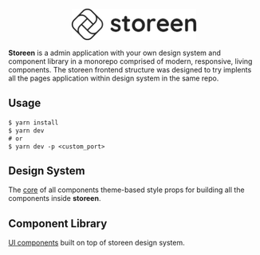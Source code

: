 <div align="center">
    <br>
    <a href="https://storeen.now.sh">
        <img src="https://github.com/murillo94/storeen/blob/master/src/public/static/images/logo-all-horizontal.svg" alt="Storeen" width="250px">
    </a>
</div>

**Storeen** is a admin application with your own design system and component library in a monorepo comprised of modern, responsive, living components. The storeen frontend structure was designed to try implents all the pages application within design system in the same repo.

## Usage

```
$ yarn install
$ yarn dev
# or
$ yarn dev -p <custom_port>
```

## Design System

The [core](./src) of all components theme-based style props for building all the components inside **storeen**.

## Component Library

[UI components](./src) built on top of storeen design system.
